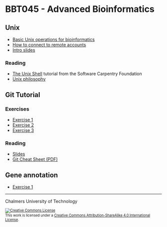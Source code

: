 # BBT045 - Advanced Bioinformatics


## Unix

* [Basic Unix operations for bioinformatics](unix-tasks.md)
* [How to connect to remote accounts](remote-hosts.md)
* [Intro slides](unix-intro.pdf)

### Reading
* [The Unix Shell](https://swcarpentry.github.io/shell-novice/) tutorial from the Software Carpentry Foundation
* [Unix philosophy](unix-philosophy.md)

## Git Tutorial
### Exercises

* [Exercise 1](git-exercise-1.md)
* [Exercise 2](git-exercise-2.md)
* [Exercise 3](git-exercise-3.md)


### Reading

* [Slides](git-tutorial-chalmers.pdf)
* [Git Cheat Sheet (PDF)](https://services.github.com/on-demand/downloads/github-git-cheat-sheet.pdf)

## Gene annotation
* [Exercise 1](gene-prediction-exercise.md)

<hr />

Chalmers University of Technology

<footer style="font-size:0.8em">

<a rel="license" href="http://creativecommons.org/licenses/by-sa/4.0/">
<img alt="Creative Commons License" style="border-width:0" src="https://i.creativecommons.org/l/by-sa/4.0/80x15.png" />
</a><br />This work is licensed under a <a rel="license" href="http://creativecommons.org/licenses/by-sa/4.0/">Creative Commons Attribution-ShareAlike 4.0 International License</a>.

</footer>
